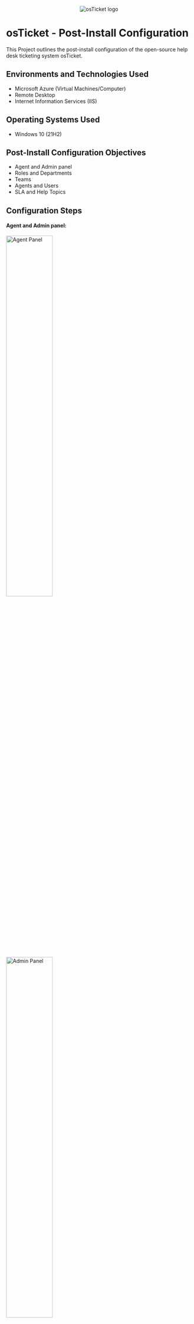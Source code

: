 <p align="center">
<img src="https://i.imgur.com/Clzj7Xs.png" alt="osTicket logo"/>
</p>

<h1>osTicket - Post-Install Configuration</h1>
This Project outlines the post-install configuration of the open-source help desk ticketing system osTicket.<br />

<h2>Environments and Technologies Used</h2>

- Microsoft Azure (Virtual Machines/Computer)
- Remote Desktop
- Internet Information Services (IIS)

<h2>Operating Systems Used </h2>

- Windows 10</b> (21H2)

<h2>Post-Install Configuration Objectives</h2>

- Agent and Admin panel
- Roles and Departments
- Teams
- Agents and Users
- SLA and Help Topics

<h2>Configuration Steps</h2>

<h4>Agent and Admin panel:</h4>

<p>
<img src="https://i.imgur.com/aqwY2zo.jpeg" height="50%" width="50%" alt="Agent Panel"/>
<img src="https://i.imgur.com/5XIyIiP.jpeg" height="50%" width="50%" alt="Admin Panel"/>
</p>
<p>
First, you need to log in to osticket as either an agent or as the admin. Depending on which one you are, the dashboard will look different. As an agent, the dashboard will consist of the users, tasks, and tickets. Any tickets that you are currently working on or have completed will show, as well as any tasks that need to be done. For the admin, this will look like emails, settings, agents, and manage. Here you will be able to do several things, such as set permissions, assign agents to certain departments, and create/look at different tasks.   
</p>
<br />

<h4>Roles and Departments:</h4>

<p>
<img src="https://i.imgur.com/WpZ1SFI.jpeg" height="50%" width="50%" alt="New Roles"/>
</p>
<p>
  We are going to add a new role called the Supreme admin. As the admin, you want to go to the  agent section, select the category role, and type in the name of the new role, then save it so that it will now be added. 
</p>
<br />

<p>
  <img src="https://i.imgur.com/Odp6wFm.jpeg" height="50%" width="50%" alt="Setting Permissions"/>
</p>
<p>
  When setting permissions for a certain role, you can add and unadd things. In the picture above, we are going to give this new role all of the permissions when it comes to tickets, etc. 
</p>
<br />

<p>
  <img src="https://i.imgur.com/Eu21X4z.jpeg" height="50%" width="50%" alt="New Department"/>
  <img src="https://i.imgur.com/UwJi5y7.jpeg" height="50%" width="50%" alt="New Department"/>
</p>
<p>
  Here we created a new department called Sysadmin. To create this, you will need to go over to agents the go to departments, and fill out all of the information. You can also set up different things like the SLA, type, and status as well.    
</p>
<br />

<h4>Teams:</h4>

<p>
<img src="https://i.imgur.com/HNuRsPF.jpeg" height="50%" width="50%" alt="New Teams"/>
<img src="https://i.imgur.com/Akkk9Oc.jpeg" height="50%" width="50%" alt="New Teams"/>
</p>
<p>
A new team was created above, so you can assign certain tickets to a specific team if that needs to take place. So, we created a new team by just going over to the agents section and going to teams. Once there, you can fill out the information and save it. 
</p>
<br />

<h4>Agents and Users:</h4>

<p>
  <img src="https://i.imgur.com/VEVDPGW.jpeg" height="50%" width="50%" alt=" New Agents"/>
</p>
<p>
  By creating a new agent, we can assign tickets to them and set different settings/statuses for them. To do this, you will need to go to the agents section and press Create a new agent. Fill out the info and different settings you want to add and save them. 
</p>
<br />

<p>
   <img src="https://i.imgur.com/fu4VlVE.jpeg" height="50%" width="50%" alt="New Users"/>
   <img src="https://i.imgur.com/OkdqFjm.jpeg" height="50%" width="50%" alt="New Users"/>
</p>
<p>
To add a new user, as an agent, go over to the users section and select Add New User. You can create multiple new users and add internal notes to them if needed. 
</p>
<br />

<h4>SLA and Help Topics:</h4>

<p>
  <img src="https://i.imgur.com/dwTGm7c.jpeg" height="50%" width="50%" alt="New SLA"/>
  <img src="https://i.imgur.com/ZP2LMXT.jpeg" height="50%" width="50%" alt="New SLA"/>
  <img src="https://i.imgur.com/w8yEXIo.jpeg" height="50%" width="50%" alt="New SLA"/>
</p>
<p>
  A SLA( service level agreement) is a agreement or contract between a IT provider and client on what is going to be done. Depending on the impact, a priority will be set. To Create a SLA as the admin you will need to go to manage and then to the SLA sectiona. Select create new SLA, after that we wil set the grace hours and the schedule. The schedule can be 24/7 or within business hours aas well. Create three new SLAs and save them. 
</p>
<br />

<p>
   <img src="https://i.imgur.com/C77XSAL.jpeg" height="50%" width="50%" alt="New Help Topics"/> 
  <img src="https://i.imgur.com/AM5lH2c.png" height="30%" width="50%" alt="New Help Topics"/>
</p>
<p>
  A help topic helps users select the problem that is occuring so that the agents have an idea of what is going on. Above you'll see different examples of that. We created these by going to manage and selecting help topics. When creating a new help topic, you will need to set the status, priority, type, and department. When finished, press save, and it will be created. 
</p>
<br />
